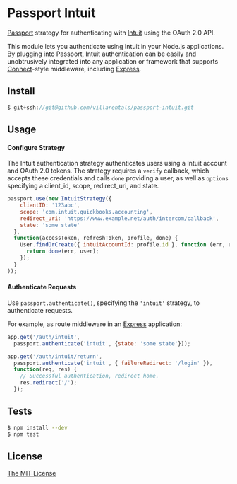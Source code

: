 # Passport Intuit

[Passport](https://github.com/jaredhanson/passport) strategy for authenticating
with [Intuit](http://intuit.com/) using the OAuth 2.0 API.

This module lets you authenticate using Intuit in your Node.js applications.
By plugging into Passport, Intuit authentication can be easily and
unobtrusively integrated into any application or framework that supports
[Connect](http://www.senchalabs.org/connect/)-style middleware, including
[Express](http://expressjs.com/).

## Install

```js
$ git+ssh://git@github.com/villarentals/passport-intuit.git

```

## Usage

#### Configure Strategy

The Intuit authentication strategy authenticates users using a Intuit
account and OAuth 2.0 tokens.  The strategy requires a `verify` callback, which
accepts these credentials and calls `done` providing a user, as well as
`options` specifying a client_id, scope, redirect_uri, and state.

```js
passport.use(new IntuitStrategy({
    clientID: '123abc',
    scope: 'com.intuit.quickbooks.accounting',
    redirect_uri: 'https://www.example.net/auth/intercom/callback',
    state: 'some state'
  },
  function(accessToken, refreshToken, profile, done) {
    User.findOrCreate({ intuitAccountId: profile.id }, function (err, user) {
      return done(err, user);
    });
  }
));
```

#### Authenticate Requests

Use `passport.authenticate()`, specifying the `'intuit'` strategy, to
authenticate requests.

For example, as route middleware in an [Express](http://expressjs.com/)
application:

```js
app.get('/auth/intuit',
  passport.authenticate('intuit', {state: 'some state'}));

app.get('/auth/intuit/return',
  passport.authenticate('intuit', { failureRedirect: '/login' }),
  function(req, res) {
    // Successful authentication, redirect home.
    res.redirect('/');
  });
```

## Tests

```bash
$ npm install --dev
$ npm test
```
## License

[The MIT License](http://opensource.org/licenses/MIT)
